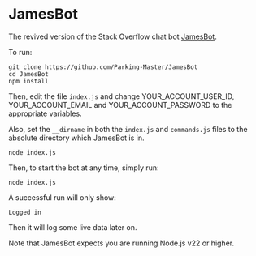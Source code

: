 # JamesBot
The revived version of the Stack Overflow chat bot [JamesBot](https://github.com/jbis9051/JamesSOBot/).

To run:

```
git clone https://github.com/Parking-Master/JamesBot
cd JamesBot
npm install
```

Then, edit the file `index.js` and change YOUR_ACCOUNT_USER_ID, YOUR_ACCOUNT_EMAIL and YOUR_ACCOUNT_PASSWORD to the appropriate variables.

Also, set the `__dirname` in both the `index.js` and `commands.js` files to the absolute directory which JamesBot is in.

```
node index.js
```

Then, to start the bot at any time, simply run:

```
node index.js
```

A successful run will only show:

```
Logged in
```

Then it will log some live data later on.

Note that JamesBot expects you are running Node.js v22 or higher.
